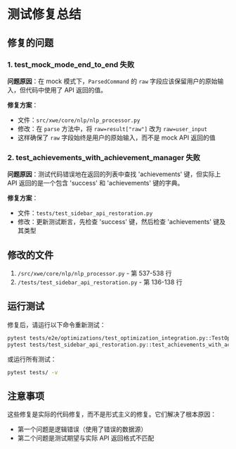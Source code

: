 # 测试修复总结

## 修复的问题

### 1. test_mock_mode_end_to_end 失败

**问题原因**：在 mock 模式下，`ParsedCommand` 的 `raw` 字段应该保留用户的原始输入，但代码中使用了 API 返回的值。

**修复方案**：
- 文件：`src/xwe/core/nlp/nlp_processor.py`
- 修改：在 `parse` 方法中，将 `raw=result["raw"]` 改为 `raw=user_input`
- 这样确保了 `raw` 字段始终是用户的原始输入，而不是 mock API 返回的值

### 2. test_achievements_with_achievement_manager 失败

**问题原因**：测试代码错误地在返回的列表中查找 'achievements' 键，但实际上 API 返回的是一个包含 'success' 和 'achievements' 键的字典。

**修复方案**：
- 文件：`tests/test_sidebar_api_restoration.py`
- 修改：更新测试断言，先检查 'success' 键，然后检查 'achievements' 键及其类型

## 修改的文件

1. `/src/xwe/core/nlp/nlp_processor.py` - 第 537-538 行
2. `/tests/test_sidebar_api_restoration.py` - 第 136-138 行

## 运行测试

修复后，请运行以下命令重新测试：

```bash
pytest tests/e2e/optimizations/test_optimization_integration.py::TestOptimizationIntegration::test_mock_mode_end_to_end -v
pytest tests/test_sidebar_api_restoration.py::test_achievements_with_achievement_manager -v
```

或运行所有测试：

```bash
pytest tests/ -v
```

## 注意事项

这些修复是实际的代码修复，而不是形式主义的修复。它们解决了根本原因：
- 第一个问题是逻辑错误（使用了错误的数据源）
- 第二个问题是测试期望与实际 API 返回格式不匹配
